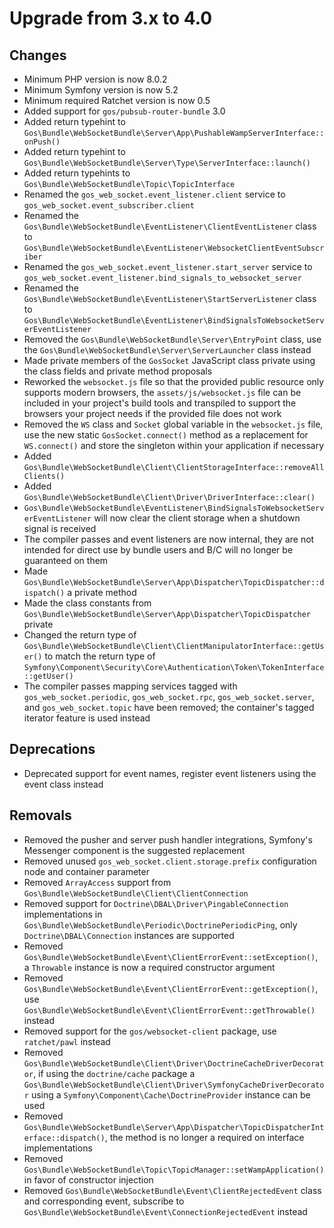 # Upgrade from 3.x to 4.0

## Changes

- Minimum PHP version is now 8.0.2
- Minimum Symfony version is now 5.2
- Minimum required Ratchet version is now 0.5
- Added support for `gos/pubsub-router-bundle` 3.0
- Added return typehint to `Gos\Bundle\WebSocketBundle\Server\App\PushableWampServerInterface::onPush()`
- Added return typehint to `Gos\Bundle\WebSocketBundle\Server\Type\ServerInterface::launch()`
- Added return typehints to `Gos\Bundle\WebSocketBundle\Topic\TopicInterface`
- Renamed the `gos_web_socket.event_listener.client` service to `gos_web_socket.event_subscriber.client`
- Renamed the `Gos\Bundle\WebSocketBundle\EventListener\ClientEventListener` class to `Gos\Bundle\WebSocketBundle\EventListener\WebsocketClientEventSubscriber`
- Renamed the `gos_web_socket.event_listener.start_server` service to `gos_web_socket.event_listener.bind_signals_to_websocket_server`
- Renamed the `Gos\Bundle\WebSocketBundle\EventListener\StartServerListener` class to `Gos\Bundle\WebSocketBundle\EventListener\BindSignalsToWebsocketServerEventListener`
- Removed the `Gos\Bundle\WebSocketBundle\Server\EntryPoint` class, use the `Gos\Bundle\WebSocketBundle\Server\ServerLauncher` class instead
- Made private members of the `GosSocket` JavaScript class private using the class fields and private method proposals
- Reworked the `websocket.js` file so that the provided public resource only supports modern browsers, the `assets/js/websocket.js` file can be included in your project's build tools and transpiled to support the browsers your project needs if the provided file does not work
- Removed the `WS` class and `Socket` global variable in the `websocket.js` file, use the new static `GosSocket.connect()` method as a replacement for `WS.connect()` and store the singleton within your application if necessary
- Added `Gos\Bundle\WebSocketBundle\Client\ClientStorageInterface::removeAllClients()`
- Added `Gos\Bundle\WebSocketBundle\Client\Driver\DriverInterface::clear()`
- `Gos\Bundle\WebSocketBundle\EventListener\BindSignalsToWebsocketServerEventListener` will now clear the client storage when a shutdown signal is received
- The compiler passes and event listeners are now internal, they are not intended for direct use by bundle users and B/C will no longer be guaranteed on them
- Made `Gos\Bundle\WebSocketBundle\Server\App\Dispatcher\TopicDispatcher::dispatch()` a private method
- Made the class constants from `Gos\Bundle\WebSocketBundle\Server\App\Dispatcher\TopicDispatcher` private
- Changed the return type of `Gos\Bundle\WebSocketBundle\Client\ClientManipulatorInterface::getUser()` to match the return type of `Symfony\Component\Security\Core\Authentication\Token\TokenInterface::getUser()`
- The compiler passes mapping services tagged with `gos_web_socket.periodic`, `gos_web_socket.rpc`, `gos_web_socket.server`, and `gos_web_socket.topic` have been removed; the container's tagged iterator feature is used instead 

## Deprecations

- Deprecated support for event names, register event listeners using the event class instead

## Removals

- Removed the pusher and server push handler integrations, Symfony's Messenger component is the suggested replacement
- Removed unused `gos_web_socket.client.storage.prefix` configuration node and container parameter
- Removed `ArrayAccess` support from `Gos\Bundle\WebSocketBundle\Client\ClientConnection`
- Removed support for `Doctrine\DBAL\Driver\PingableConnection` implementations in `Gos\Bundle\WebSocketBundle\Periodic\DoctrinePeriodicPing`, only `Doctrine\DBAL\Connection` instances are supported
- Removed `Gos\Bundle\WebSocketBundle\Event\ClientErrorEvent::setException()`, a `Throwable` instance is now a required constructor argument
- Removed `Gos\Bundle\WebSocketBundle\Event\ClientErrorEvent::getException()`, use `Gos\Bundle\WebSocketBundle\Event\ClientErrorEvent::getThrowable()` instead
- Removed support for the `gos/websocket-client` package, use `ratchet/pawl` instead
- Removed `Gos\Bundle\WebSocketBundle\Client\Driver\DoctrineCacheDriverDecorator`, if using the `doctrine/cache` package a `Gos\Bundle\WebSocketBundle\Client\Driver\SymfonyCacheDriverDecorator` using a `Symfony\Component\Cache\DoctrineProvider` instance can be used
- Removed `Gos\Bundle\WebSocketBundle\Server\App\Dispatcher\TopicDispatcherInterface::dispatch()`, the method is no longer a required on interface implementations
- Removed `Gos\Bundle\WebSocketBundle\Topic\TopicManager::setWampApplication()` in favor of constructor injection
- Removed `Gos\Bundle\WebSocketBundle\Event\ClientRejectedEvent` class and corresponding event, subscribe to `Gos\Bundle\WebSocketBundle\Event\ConnectionRejectedEvent` instead
